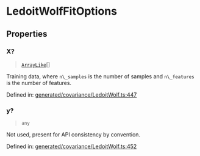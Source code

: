 # LedoitWolfFitOptions

## Properties

### X?

> [`ArrayLike`](../types/ArrayLike.md)[]

Training data, where `n\_samples` is the number of samples and `n\_features` is the number of features.

Defined in:  [generated/covariance/LedoitWolf.ts:447](https://github.com/transitive-bullshit/scikit-learn-ts/blob/122b3c0/packages/sklearn/src/generated/covariance/LedoitWolf.ts#L447)

### y?

> `any`

Not used, present for API consistency by convention.

Defined in:  [generated/covariance/LedoitWolf.ts:452](https://github.com/transitive-bullshit/scikit-learn-ts/blob/122b3c0/packages/sklearn/src/generated/covariance/LedoitWolf.ts#L452)
